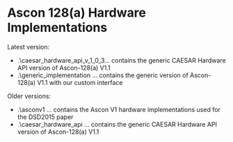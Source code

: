 Ascon 128(a) Hardware Implementations
==============

Latest version:
- .\caesar_hardware_api_v_1_0_3... contains the generic CAESAR Hardware API version of Ascon-128(a) V1.1 
- .\generic_implementation ... contains the generic version of Ascon-128(a) V1.1 with our custom interface

Older versions:
- .\asconv1 ... contains the Ascon V1 hardware implementations used for the DSD2015 paper
- .\caesar_hardware_api ... contains the generic CAESAR Hardware API version of Ascon-128(a) V1.1


